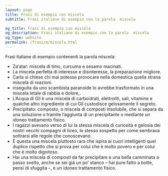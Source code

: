 ```yaml
---
layout: page
title: Frasi di esempio con miscela 
subtitle: Frasi italiane di esempio con la parola  miscela

og_title: Frasi di esempio con miscela 
og_description: Frasi italiane di esempio con la parola  miscela
og_type: website
permalink: /frasi/m/miscela.html
---
```


Frasi italiane di esempio contenenti la parola miscela:


- Za‘atar: miscela di timo, curcuma e sesamo macinati.
- La miscela perfetta di interesse e disinteresse, la preparazione migliore.
- Carla si chiese chi mai potesse provocare nella domestica quella strana miscela di reazioni.
- inseguita da uno scambista paranoide lo avrebbe trasformato in una miscela letale di rabbia e dolore,.
- L’Acqua di Gil è una miscela di carboidrati, elettroliti, sali, vitamine e qualche altro ingrediente di cui Gil custodisce gelosamente il segreto.
- Precipitato: composto, o miscela di composti insolubile, che si separa da una soluzione o tramite l’aggiunta di un precipitante o mediante un idoneo trattamento fisico.
- I ragazzi avevano verso di lui la stessa miscela di curiosità e gelosia dei nostri vecchi compagni di liceo, lo stesso sospetto per come sembrava sottrarsi alle regole che conoscevano.
- È questa una miscela piuttosto rara che ispira ai cuori intelligenti quel duplice rispetto che si prova per colui che è molto povero e per colui che è molto dignitoso.
- Hai una miscela di composti da far precipitare e una bella camminata a passo svelto, anche se sei già un po’ stanco – hai pure fatto a botte, pensi di sfuggita –, è un idoneo trattamento fisico.
